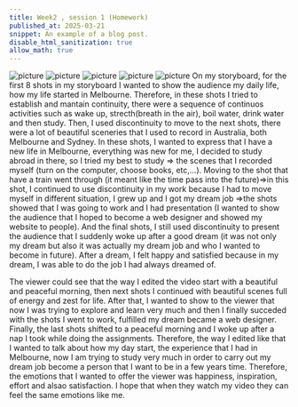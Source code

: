 ```yaml
---
title: Week2 , session 1 (Homework)
published_at: 2025-03-21
snippet: An example of a blog post.
disable_html_sanitization: true
allow_math: true
---
```

![picture](1.jpg)
![picture](2.jpg)
![picture](3.jpg)
![picture](4.jpg)
![picture](5.jpg)
On my storyboard, for the first 8 shots in my storyboard I wanted to show the audience my daily life, how my life started in Melbourne. Therefore, in these shots I tried to establish and mantain continuity, there were a sequence of continuos activities such as wake up, strecth(breath in the air), boil water, drink water and then study. Then, I used discontinuity to move to the next shots, there were a lot of beautiful sceneries that I used to record in Australia, both Melbourne and Sydney. In these shots, I wanted to express that I have a new life in Melbourne, everything was new for me, I decided to study abroad in there, so I tried my best to study => the scenes that I recorded myself (turn on the computer, choose books, etc,...). Moving to the shot that have a train went through (it meant like the time pass into the future)=>in this shot, I continued to use discontinuity in my work because I had to move myself in different situation, I grew up and I got my dream job =>the shots showed that I was going to work and I had presentation (I wanted to show the audience that I hoped to become a web designer and showed my website to people). And the final shots, I still used discontinuity to present the audience that I suddenly woke up after a good dream (it was not only my dream but also it was actually my dream job and who I wanted to become in future). After a dream, I felt happy and satisfied because in my dream, I was able to do the job I had always dreamed of.

The viewer could see that the way I edited the video start with a beautiful and peaceful morning, then next shots I continued with beautiful scenes full of energy and zest for life. After that, I wanted to show to the viewer that now I was trying to explore and learn very much and then I finally succeded with the shots I went to work, fulfilled my dream became a web designer. Finally, the last shots shifted to a peaceful morning and I woke up after a nap I took while doing the assignments. Therefore, the way I edited like that I wanted to talk about how my day start, the experience that I had in Melbourne, now I am trying to study very much in order to carry out my dream job become a person that I want to be in a few years time. Therefore, the emotions that I wanted to offer the viewer was happiness, inspiration, effort and alsao satisfaction. I hope that when they watch my video they can feel the same emotions like me. 